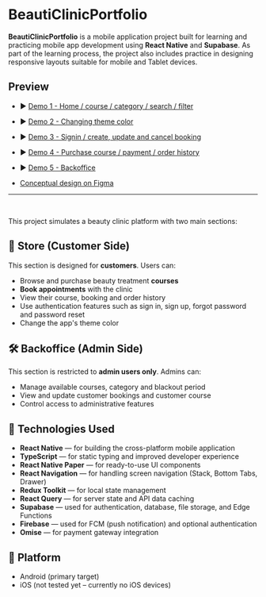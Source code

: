 # BeautiClinicPortfolio

**BeautiClinicPortfolio** is a mobile application project built for learning and practicing mobile app development using **React Native** and **Supabase**.
As part of the learning process, the project also includes practice in designing responsive layouts suitable for mobile and Tablet devices.

## Preview

- ▶️ [Demo 1 - Home / course / category / search / filter](https://drive.google.com/file/d/1QSH6FC3u4NWmhYcd3A6ej6FPQBFgRdwU/view?usp=sharing)
- ▶️ [Demo 2 - Changing theme color](https://drive.google.com/file/d/1QX1-57-1EZXK3vDzd0EZIwxamMF-Ge14/view?usp=drive_link)
- ▶️ [Demo 3 - Signin / create, update and cancel booking](https://drive.google.com/file/d/1QYNz0MLuREpr76Z_NyNPCVzgBXtoxTdw/view?usp=drive_link)
- ▶️ [Demo 4 - Purchase course / payment / order history](https://drive.google.com/file/d/1QZmXoo5coMxdQXaY7m-DmbCoifo-ZFcs/view?usp=drive_link)
- ▶️ [Demo 5 - Backoffice](https://drive.google.com/file/d/1QHNlarl3EjnlnQoQOhtXG-b0Y102Nj8r/view?usp=drive_link)

- [Conceptual design on Figma](https://www.figma.com/design/LclVuFlU6b8HWD7l7pJJU2/Beauty-Clinic?node-id=2655-1438&t=UpdKB8rpiLU3rhd7-0)

---

<br>

This project simulates a beauty clinic platform with two main sections:

## 🏬 Store (Customer Side)

This section is designed for **customers**. Users can:

- Browse and purchase beauty treatment **courses**
- **Book appointments** with the clinic
- View their course, booking and order history
- Use authentication features such as sign in, sign up, forgot password and password reset
- Change the app's theme color

## 🛠️ Backoffice (Admin Side)

This section is restricted to **admin users only**. Admins can:

- Manage available courses, category and blackout period
- View and update customer bookings and customer course
- Control access to administrative features

## 🔧 Technologies Used

- **React Native** — for building the cross-platform mobile application
- **TypeScript** — for static typing and improved developer experience
- **React Native Paper** — for ready-to-use UI components
- **React Navigation** — for handling screen navigation (Stack, Bottom Tabs, Drawer)
- **Redux Toolkit** — for local state management
- **React Query** — for server state and API data caching
- **Supabase** — used for authentication, database, file storage, and Edge Functions
- **Firebase** — used for FCM (push notification) and optional authentication
- **Omise** — for payment gateway integration

## 📱 Platform

- Android (primary target)
- iOS (not tested yet – currently no iOS devices)
